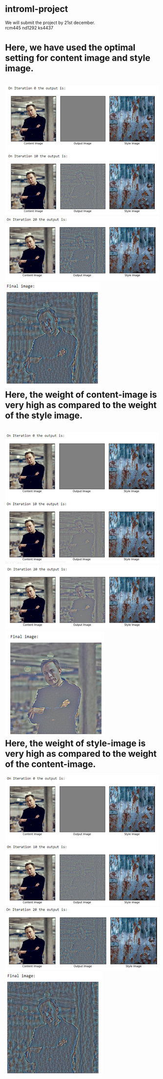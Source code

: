 # introml-project

We will submit the project by 21st december. </br>
rcm445 nd1292 ks4437

Here, we have used the optimal setting for content image and style image.
=========================================================================
![alt text](https://github.com/kushshah289/introml-project/blob/master/readme%20file/1_1.PNG)
![alt text](https://github.com/kushshah289/introml-project/blob/master/readme%20file/1_2.PNG)
![alt text](https://github.com/kushshah289/introml-project/blob/master/readme%20file/1_3.PNG)<br>
Here, the weight of content-image is very high as compared to the weight of the style image.
============================================================================================
![alt text](https://github.com/kushshah289/introml-project/blob/master/readme%20file/2_1.PNG)
![alt text](https://github.com/kushshah289/introml-project/blob/master/readme%20file/2_2.PNG)
![alt text](https://github.com/kushshah289/introml-project/blob/master/readme%20file/2_3.PNG)<br>
Here, the weight of style-image is very high as compared to the weight of the content-image.
============================================================================================
![alt text](https://github.com/kushshah289/introml-project/blob/master/readme%20file/3_1.PNG)
![alt text](https://github.com/kushshah289/introml-project/blob/master/readme%20file/3_2.PNG)
![alt text](https://github.com/kushshah289/introml-project/blob/master/readme%20file/3_3.PNG)

